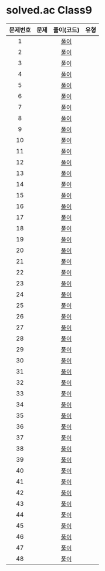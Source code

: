 # solved.ac Class9

| 문제번호 |  문제  | 풀이(코드) | 유형 |    
|  :---:  | :---: |   :---:  |   :---:  |    
| 1  | []() | [풀이]() |  |    
| 2  | []() | [풀이]() |  |    
| 3  | []() | [풀이]() |  |    
| 4  | []() | [풀이]() |  |    
| 5  | []() | [풀이]() |  |    
| 6  | []() | [풀이]() |  |    
| 7  | []() | [풀이]() |  |    
| 8  | []() | [풀이]() |  |    
| 9  | []() | [풀이]() |  |    
| 10  | []() | [풀이]() |  |    
| 11  | []() | [풀이]() |  |    
| 12  | []() | [풀이]() |  |    
| 13  | []() | [풀이]() |  |    
| 14  | []() | [풀이]() |  |    
| 15  | []() | [풀이]() |  |    
| 16  | []() | [풀이]() |  |    
| 17  | []() | [풀이]() |  |    
| 18  | []() | [풀이]() |  |    
| 19  | []() | [풀이]() |  |    
| 20  | []() | [풀이]() |  |    
| 21  | []() | [풀이]() |  |    
| 22  | []() | [풀이]() |  |    
| 23  | []() | [풀이]() |  |    
| 24  | []() | [풀이]() |  |    
| 25  | []() | [풀이]() |  |    
| 26  | []() | [풀이]() |  |    
| 27  | []() | [풀이]() |  |    
| 28  | []() | [풀이]() |  |    
| 29  | []() | [풀이]() |  |    
| 30  | []() | [풀이]() |  |    
| 31  | []() | [풀이]() |  |    
| 32  | []() | [풀이]() |  |    
| 33  | []() | [풀이]() |  |    
| 34  | []() | [풀이]() |  |    
| 35  | []() | [풀이]() |  |    
| 36  | []() | [풀이]() |  |    
| 37  | []() | [풀이]() |  |    
| 38  | []() | [풀이]() |  |    
| 39  | []() | [풀이]() |  |    
| 40  | []() | [풀이]() |  |    
| 41  | []() | [풀이]() |  |    
| 42  | []() | [풀이]() |  |    
| 43  | []() | [풀이]() |  |    
| 44  | []() | [풀이]() |  |    
| 45  | []() | [풀이]() |  |    
| 46  | []() | [풀이]() |  |    
| 47  | []() | [풀이]() |  |    
| 48  | []() | [풀이]() |  |    